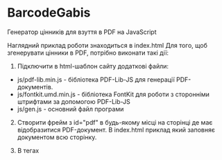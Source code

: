 # BarcodeGabis
Генератор цінників для взуття в PDF на JavaScript

Наглядний приклад роботи знаходиться в index.html
Для того, щоб згенерувати цінники в PDF, потрібно виконати такі дії:
1. Підключити в html-шаблон сайту додаткові файли:
  - js/pdf-lib.min.js - бібліотека PDF-Lib-JS для генерації PDF-документів.
  - js/fontkit.umd.min.js - бібліотека FontKit для роботи з сторонніми штрифтами за допомогою PDF-Lib-JS
  - js/gen.js - основний файл програми

2. Створити фрейм з id="pdf" в будь-якому місці на сторінці де має відобразитися PDF-документ. В index.html приклад який заповняє документом всю сторінку.
3. В тегах <script> на сторінці або в js-файлі створити масив з інформацією про цінники, які потрібно згенерувати. Шаблон масиву:

		let barcodes = [
			{
				barcode: 'ШТРИХКОД',
				name: 'НАЗВА ТОВАРУ',
				price: 'ЦІНА ТОВАРУ',
				color: 'КОЛІР ВЗУТТЯ',
				size: 'РОЗМІР ВЗУТТЯ',
				artikle: 'АРТИКУЛ',
				code: 'КОД ТОВАРУ',
				country: 'КРАЇНА-ВИРОБНИК',
				date: 'ДАТА ВИГОТОВЛЕННЯ',
				supplier: 'ПОСТАЧАЛЬНИК',
				importer: 'АДРЕСА ІМПОРТЕРА',
				top: 'ЗОВНІШНІЙ МАТЕРІАЛ',
				center: 'ВНУТРІШНІЙ МАТЕРІАЛ',
				bottom: 'МАТЕРІАЛ ЗНИЗУ'
			 },
			{
				barcode: '4820001157321',
				name: 'Ботинки женские Stilly',
				price: '540,00',
				color: 'Зелений',
				size: '39',
				artikle: '973-4',
				code: '115732',
				country: 'Китай',
				date: '01.01.2022',
				supplier: 'ООО "Trend" China',
				importer: 'Башили, м. Одеса, ринок 7 км. Конт.№10',
				top: 'текстиль + шкіра',
				center: 'шкіра',
				bottom: 'шкіра + інші матеріали'
			}
		];
  
4. Викликати функцію `genGabisBarcode(barcodes)`, де barcodes - масив з цінниками
